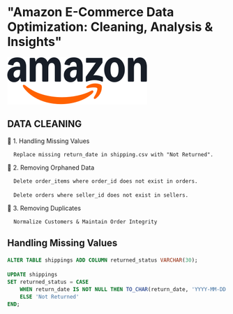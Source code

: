 # "Amazon E-Commerce Data Optimization: Cleaning, Analysis & Insights"

![](https://github.com/Palak019/AMAZON-ADVANCE-SQL-PROJECT-/blob/main/logo.png)

## DATA CLEANING
📌 1. Handling Missing Values

      Replace missing return_date in shipping.csv with "Not Returned".

📌 2. Removing Orphaned Data

      Delete order_items where order_id does not exist in orders.
      
      Delete orders where seller_id does not exist in sellers.
      
📌 3. Removing Duplicates

      Normalize Customers & Maintain Order Integrity

## Handling Missing Values
```sql
ALTER TABLE shippings ADD COLUMN returned_status VARCHAR(30);

UPDATE shippings 
SET returned_status = CASE 
    WHEN return_date IS NOT NULL THEN TO_CHAR(return_date, 'YYYY-MM-DD')  
    ELSE 'Not Returned' 
END;
```
